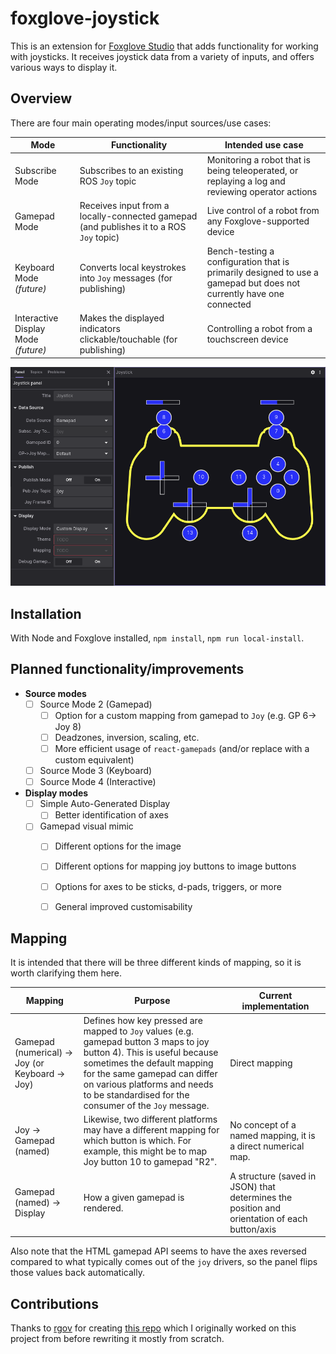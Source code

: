 # foxglove-joystick

This is an extension for [Foxglove Studio](https://github.com/foxglove/studio) that adds functionality for working with joysticks. It receives joystick data from a variety of inputs, and offers various ways to display it.

## Overview

There are four main operating modes/input sources/use cases:

| Mode | Functionality | Intended use case |
| ----- | ------ | ------ |
| Subscribe Mode | Subscribes to an existing ROS `Joy` topic | Monitoring a robot that is being teleoperated, or replaying a log and reviewing operator actions |
| Gamepad Mode | Receives input from a locally-connected gamepad (and publishes it to a ROS `Joy` topic) | Live control of a robot from any Foxglove-supported device |
| Keyboard Mode *(future)* | Converts local keystrokes into `Joy` messages (for publishing) | Bench-testing a configuration that is primarily designed to use a gamepad but does not currently have one connected |
| Interactive Display Mode *(future)* | Makes the displayed indicators clickable/touchable (for publishing) | Controlling a robot from a touchscreen device |``

![Panel Overview Screenshot](/docs/screenshot1.png)

## Installation
With Node and Foxglove installed, `npm install`, `npm run local-install`.

## Planned functionality/improvements

- **Source modes**
  - [ ] Source Mode 2 (Gamepad)
    - [ ] Option for a custom mapping from gamepad to `Joy` (e.g. GP 6-> Joy 8)
    - [ ] Deadzones, inversion, scaling, etc.
    - [ ] More efficient usage of `react-gamepads` (and/or replace with a custom equivalent)
  - [ ] Source Mode 3 (Keyboard)
  - [ ] Source Mode 4 (Interactive)
- **Display modes**
  - [ ] Simple Auto-Generated Display
    - [ ] Better identification of axes
  - [ ] Gamepad visual mimic
    - [ ] Different options for the image
    - [ ] Different options for mapping joy buttons to image buttons
    - [ ] Options for axes to be sticks, d-pads, triggers, or more
    - [ ] General improved customisability



## Mapping
It is intended that there will be three different kinds of mapping, so it is worth clarifying them here.

| Mapping | Purpose | Current implementation |
| ------- | ------- | ---------------------- |
| Gamepad (numerical) -> Joy (or Keyboard -> Joy) | Defines how key pressed are mapped to `Joy` values (e.g. gamepad button 3 maps to joy button 4). This is useful because sometimes the default mapping for the same gamepad can differ on various platforms and needs to be standardised for the consumer of the `Joy` message. | Direct mapping |
| Joy -> Gamepad (named) | Likewise, two different platforms may have a different mapping for which button is which. For example, this might be to map  Joy button 10 to gamepad "R2". | No concept of a named mapping, it is a direct numerical map.
| Gamepad (named) -> Display | How a given gamepad is rendered. | A structure (saved in JSON) that determines the position and orientation of each button/axis |

Also note that the HTML gamepad API seems to have the axes reversed compared to what typically comes out of the `joy` drivers, so the panel flips those values back automatically.

## Contributions

Thanks to [rgov](https://github.com/rgov) for creating [this repo](https://github.com/ARMADAMarineRobotics/studio-extension-gamepad) which I originally worked on this project from before rewriting it mostly from scratch.
